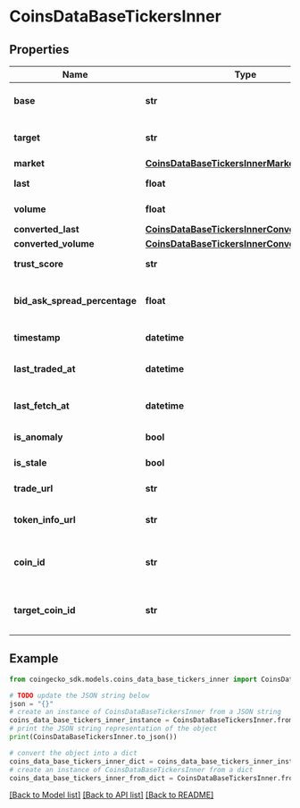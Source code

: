 # CoinsDataBaseTickersInner


## Properties

Name | Type | Description | Notes
------------ | ------------- | ------------- | -------------
**base** | **str** | coin ticker base currency | [optional] 
**target** | **str** | coin ticker target currency | [optional] 
**market** | [**CoinsDataBaseTickersInnerMarket**](CoinsDataBaseTickersInnerMarket.md) |  | [optional] 
**last** | **float** | coin ticker last price | [optional] 
**volume** | **float** | coin ticker volume | [optional] 
**converted_last** | [**CoinsDataBaseTickersInnerConvertedLast**](CoinsDataBaseTickersInnerConvertedLast.md) |  | [optional] 
**converted_volume** | [**CoinsDataBaseTickersInnerConvertedVolume**](CoinsDataBaseTickersInnerConvertedVolume.md) |  | [optional] 
**trust_score** | **str** | coin ticker trust score | [optional] 
**bid_ask_spread_percentage** | **float** | coin ticker bid ask spread percentage | [optional] 
**timestamp** | **datetime** | coin ticker timestamp | [optional] 
**last_traded_at** | **datetime** | coin ticker last traded timestamp | [optional] 
**last_fetch_at** | **datetime** | coin ticker last fetch timestamp | [optional] 
**is_anomaly** | **bool** | coin ticker anomaly | [optional] 
**is_stale** | **bool** | coin ticker stale | [optional] 
**trade_url** | **str** | coin ticker trade url | [optional] 
**token_info_url** | **str** | coin ticker token info url | [optional] 
**coin_id** | **str** | coin ticker base currency coin ID | [optional] 
**target_coin_id** | **str** | coin ticker target currency coin ID | [optional] 

## Example

```python
from coingecko_sdk.models.coins_data_base_tickers_inner import CoinsDataBaseTickersInner

# TODO update the JSON string below
json = "{}"
# create an instance of CoinsDataBaseTickersInner from a JSON string
coins_data_base_tickers_inner_instance = CoinsDataBaseTickersInner.from_json(json)
# print the JSON string representation of the object
print(CoinsDataBaseTickersInner.to_json())

# convert the object into a dict
coins_data_base_tickers_inner_dict = coins_data_base_tickers_inner_instance.to_dict()
# create an instance of CoinsDataBaseTickersInner from a dict
coins_data_base_tickers_inner_from_dict = CoinsDataBaseTickersInner.from_dict(coins_data_base_tickers_inner_dict)
```
[[Back to Model list]](../README.md#documentation-for-models) [[Back to API list]](../README.md#documentation-for-api-endpoints) [[Back to README]](../README.md)


